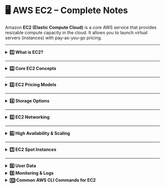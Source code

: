 # 🖥️ AWS EC2 – Complete Notes

Amazon **EC2 (Elastic Compute Cloud)** is a core AWS service that provides resizable compute capacity in the cloud. It allows you to launch virtual servers (instances) with pay-as-you-go pricing.

---

<details>
<summary><strong>1️⃣ What is EC2?</strong></summary>

- A **virtual server in the cloud** for running applications  
- Provides **resizable compute capacity**  
- **Pay-as-you-go** model — pay only for what you use  

</details>

---

<details>
<summary><strong>2️⃣ Core EC2 Concepts</strong></summary>

| Concept | Description |
|--------|--------------|
| **AMI (Amazon Machine Image)** | Blueprint for instance (OS + software + config) |
| **Instance Type** | Defines CPU, RAM, network, and storage power |
| **EBS (Elastic Block Store)** | Persistent block storage volumes |
| **Instance Store** | Temporary storage; data lost if stopped/terminated |
| **Key Pair** | Used for SSH authentication |
| **Security Group (SG)** | Virtual firewall controlling inbound & outbound traffic |
| **Elastic IP** | Static public IPv4 address |
| **User Data** | Script that runs on 1st boot for automation |
| **Placement Group** | Controls instance placement: Cluster, Spread, Partition |
| **ASG (Auto Scaling Group)** | Auto-scale instances based on demand |
| **Launch Template / Configuration** | Template for ASG launches |

</details>

---

<details>
<summary><strong>3️⃣ EC2 Pricing Models</strong></summary>

| Pricing Model | Best For | Savings |
|--------------|-----------|----------|
| **On-Demand** | Short-term, unpredictable workloads | ❌ Cheapest |
| **Reserved Instances (1–3 yrs)** | Predictable long-term usage | ✅ Up to **75%** cheaper |
| **Spot Instances** | Fault-tolerant, flexible jobs | ✅ Up to **90%** cheaper |
| **Dedicated Host** | Compliance, licensing needs | 💲 Expensive |
| **Savings Plans** | Consistent usage across compute services | ✅ Smart & Flexible |

</details>

---

<details>
<summary><strong>4️⃣ Storage Options</strong></summary>

| Storage | Type | Persistent? | Use Case |
|--------|--------|-------------|-----------|
| **EBS** | Block | ✅ Yes | OS, databases |
| **Instance Store** | Block | ❌ No | High-speed temporary storage |
| **EFS** | File (POSIX) | ✅ Yes | Multi-instance shared storage |
| **FSx** | File | ✅ Yes | Windows or HPC workloads |

</details>

---

<details>
<summary><strong>5️⃣ EC2 Networking</strong></summary>

- **Public IP** — auto-assigned, changes when stopped/started  
- **Elastic IP** — static public IPv4 that doesn’t change  
- **ENI (Elastic Network Interface)** — virtual network card  
- **Security Group vs NACL**  
  - SG = Instance-level firewall (Stateful)  
  - NACL = Subnet-level firewall (Stateless)  

</details>

---

<details>
<summary><strong>6️⃣ High Availability & Scaling</strong></summary>

- **ASG (Auto Scaling Group)** → Automatically adjusts instance count  
- **Launch Templates** → Recommended for launching instances  
- **ELB (Elastic Load Balancer)** → Distributes traffic across instances  
- **Multi-AZ Deployment** → High availability & fault tolerance  
- **Health Checks** → Auto-replace unhealthy instances  

</details>

---

<details>
<summary><strong>7️⃣ EC2 Spot Instances</strong></summary>

- Lowest-cost EC2 option (**up to 90% cheaper**)  
- Can be terminated anytime by AWS  
- Best for:  
  ✅ Batch jobs  
  ✅ Big Data & Analytics  
  ✅ CI/CD runners  
  ✅ Fault-tolerant workloads  
- Use **Spot Fleet** or **ASG with mixed instances** for reliability  

</details>

---

<details>
<summary><strong>8️⃣ User Data</strong></summary>

- Script that runs only **on first boot**  
- Ideal for installation, configuration & automation  
- Runs as **root user**  

**Example:**

```bash
#!/bin/bash
yum update -y
yum install httpd -y
systemctl start httpd
systemctl enable httpd
```

</details>
<details> <summary><strong>9️⃣ Monitoring & Logs</strong></summary>
Tool	Purpose
CloudWatch	Performance metrics (CPU, RAM, Disk, Network)
CloudTrail	API activity logs
EC2 Status Checks	System & Instance-level health
</details>

<details> 
<summary><strong>🔟 Common AWS CLI Commands for EC2</strong></summary>
# List Instances
aws ec2 describe-instances

# Launch an Instance
aws ec2 run-instances --image-id ami-xxx --instance-type t2.micro --key-name my-key --security-group-ids sg-xxx --subnet-id subnet-xxx

# Stop Instance
aws ec2 stop-instances --instance-ids i-xxxx

# Terminate Instance
aws ec2 terminate-instances --instance-ids i-xxxx

# Create AMI from Instance
aws ec2 create-image --instance-id i-xxxx --name "my-ami"
</details>
